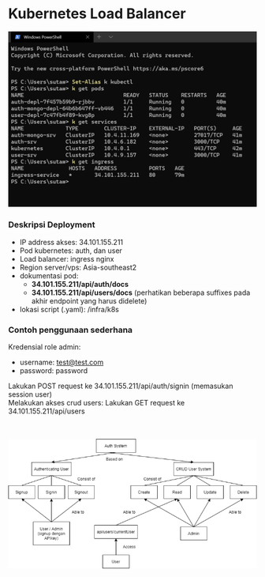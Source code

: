 # Kubernetes Load Balancer

<p align="center">
    <img src="images/image2.png">
</p>

### Deskripsi Deployment
- IP address akses: 34.101.155.211 <br />
- Pod kubernetes: auth, dan user <br />
- Load balancer: ingress nginx <br />
- Region server/vps: Asia-southeast2 <br />
- dokumentasi pod: 
     - <b>34.101.155.211/api/auth/docs</b>
     - <b>34.101.155.211/api/users/docs</b> (perhatikan beberapa suffixes pada akhir endpoint yang harus didelete)
- lokasi script (.yaml): /infra/k8s


### Contoh penggunaan sederhana
Kredensial role admin: 
 - username: test@test.com
 - password: password 

Lakukan POST request ke 34.101.155.211/api/auth/signin (memasukan session user)
<br />
Melakukan akses crud users: Lakukan GET request ke 34.101.155.211/api/users
<br />
<br />
<br />
<p align="center">
    <img src="images/image1.png">
</p>
